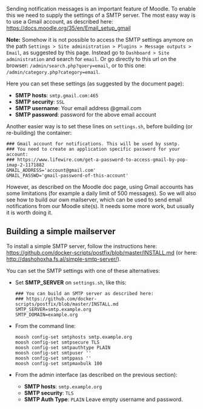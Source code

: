 
Sending notification messages is an important feature of Moodle.
To enable this we need to supply the settings of a SMTP server.
The most easy way is to use a Gmail account, as described here:
https://docs.moodle.org/35/en/Email_setup_gmail

**Note:** Somehow it is not possible to access the SMTP settings
anymore on the path `Settings > Site administration > Plugins >
Message outputs > Email`, as suggested by this page. Instead go to
`Dashboard > Site administration` and search for `email`. Or go
directly to this url on the browser: `/admin/search.php?query=email`,
or to this one: `/admin/category.php?category=email`.

Here you can set these settings (as suggested by the document page):
- **SMTP hosts**: `smtp.gmail.com:465`
- **SMTP security**: `SSL`
- **SMTP username**: Your email address @gmail.com
- **SMTP password**: password for the above email account

Another easier way is to set these lines on `settings.sh`, before
building (or re-building) the container:
```
### Gmail account for notifications. This will be used by ssmtp.
### You need to create an application specific password for your account:
### https://www.lifewire.com/get-a-password-to-access-gmail-by-pop-imap-2-1171882
GMAIL_ADDRESS='account@gmail.com'
GMAIL_PASSWD='gmail-password-of-this-account'
```

However, as described on the Moodle doc page, using Gmail accounts has
some limitations (for example a daily limit of 500 messages). So we
will also see how to build our own mailserver, which can be used to
send email notifications from our Moodle site(s). It needs some more
work, but usually it is worth doing it.

## Building a simple mailserver

To install a simple SMTP server, follow the instructions here:
https://github.com/docker-scripts/postfix/blob/master/INSTALL.md
(or here: http://dashohoxha.fs.al/simple-smtp-server/).

You can set the SMTP settings with one of these alternatives:

- Set **SMTP_SERVER** on `settings.sh`, like this:
  ```
  ### You can build an SMTP server as described here:
  ### https://github.com/docker-scripts/postfix/blob/master/INSTALL.md
  SMTP_SERVER=smtp.example.org
  SMTP_DOMAIN=example.org
  ```

- From the command line:
  ```
  moosh config-set smtphosts smtp.example.org
  moosh config-set smtpsecure TLS
  moosh config-set smtpauthtype PLAIN
  moosh config-set smtpuser ''
  moosh config-set smtppass ''
  moosh config-set smtpmaxbulk 100
  ```

- From the admin interface (as described on the previous section):
  - **SMTP hosts**: `smtp.example.org`
  - **SMTP security**: `TLS`
  - **SMTP Auth Type**: `PLAIN`
  Leave empty username and password.
